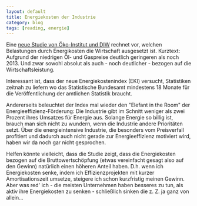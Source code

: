 ```yaml
---
layout: default
title: Energiekosten der Industrie
category: blog
tags: [reading, energie]
---
```

Eine [neue Studie von Öko-Institut und DIW](https://europeanclimate.org/de/launch-of-first-up-to-date-energy-cost-indicator-for-german-industry/) rechnet vor, welchen Belastungen durch Energikosten die Wirtschaft ausgesetzt ist. Kurztext: Aufgrund der niedrigen Öl- und Gaspreise deutlich geringeren als noch 2013. Und zwar sowohl absolut als auch - noch deutlicher - bezogen auf die Wirtschaftsleistung.

Interessant ist, dass der neue Energiekostenindex (EKI) versucht, Statistiken zeitnah zu liefern wo das Statistische Bundesamt mindestens 18 Monate für die Veröffentlichung der amtlichen Statistik braucht. 

Andererseits beleuchtet der Index mal wieder den "Elefant in the Room" der Energieeffizienz-Förderung: Die Industrie gibt im Schnitt weniger als zwei Prozent ihres Umsatzes für Energie aus. Solange Energie so billig ist, brauch man sich nicht zu wundern, wenn die Industrie andere Prioritäten setzt. Über die energieintensive Industrie, die besonders vom Preisverfall profitiert und dadurch auch nicht gerade zur Energieeffizienz motiviert wird, haben wir da noch gar nicht gesprochen.

Helfen könnte vielleicht, dass die Studie zeigt, dass die Energiekosten bezogen auf die Bruttowertschöpfung (etwas vereinfacht gesagt also auf den Gewinn) natürlich einen höheren Anteil haben. D.h. wenn ich Energiekosten senke, indem ich Effizienzprojekten mit kurzer Amortisationszeit umsetze, steigere ich schon kurzfristig meinen Gewinn. Aber was red' ich - die meisten Unternehmen haben besseres zu tun, als aktiv ihre Energiekosten zu senken - schließlich sinken die z. Z. ja ganz von allein...
